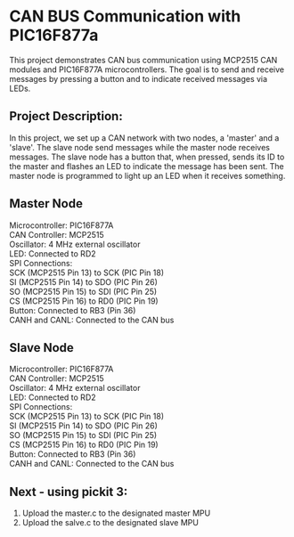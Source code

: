 # CAN BUS Communication with PIC16F877a

This project demonstrates CAN bus communication using MCP2515 CAN modules and PIC16F877A microcontrollers. The goal is to send and receive messages by pressing a button and to indicate received messages via LEDs.

## Project Description:
In this project, we set up a CAN network with two nodes, a 'master' and a 'slave'. The slave node send messages while the master node receives messages. The slave node has a button that, when pressed, sends its ID to the master and flashes an LED to indicate the message has been sent. The master node is programmed to light up an LED when it receives something.

## Master Node
Microcontroller: PIC16F877A  
CAN Controller: MCP2515  
Oscillator: 4 MHz external oscillator  
LED: Connected to RD2  
SPI Connections:  
SCK (MCP2515 Pin 13) to SCK (PIC Pin 18)  
SI (MCP2515 Pin 14) to SDO (PIC Pin 26)  
SO (MCP2515 Pin 15) to SDI (PIC Pin 25)  
CS (MCP2515 Pin 16) to RD0 (PIC Pin 19)  
Button: Connected to RB3 (Pin 36)  
CANH and CANL: Connected to the CAN bus  

 
## Slave Node  
Microcontroller: PIC16F877A  
CAN Controller: MCP2515  
Oscillator: 4 MHz external oscillator  
LED: Connected to RD2  
SPI Connections:  
SCK (MCP2515 Pin 13) to SCK (PIC Pin 18)  
SI (MCP2515 Pin 14) to SDO (PIC Pin 26)  
SO (MCP2515 Pin 15) to SDI (PIC Pin 25)  
CS (MCP2515 Pin 16) to RD0 (PIC Pin 19)  
Button: Connected to RB3 (Pin 36)  
CANH and CANL: Connected to the CAN bus  

## Next - using pickit 3:
1. Upload the master.c to the designated master MPU
2. Upload the salve.c to the designated slave MPU
 
